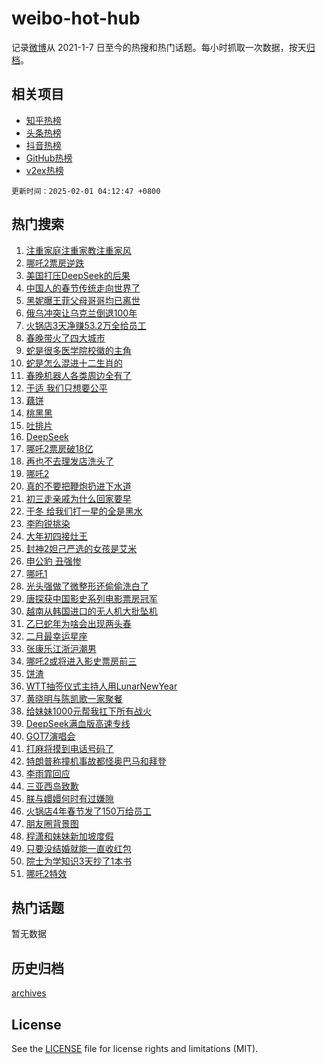 # weibo-hot-hub

记录[微博](https://www.weibo.com)从 2021-1-7 日至今的热搜和热门话题。每小时抓取一次数据，按天[归档](archives)。

## 相关项目

- [知乎热榜](https://github.com/lonnyzhang423/zhihu-hot-hub)
- [头条热榜](https://github.com/lonnyzhang423/toutiao-hot-hub)
- [抖音热榜](https://github.com/lonnyzhang423/douyin-hot-hub)
- [GitHub热榜](https://github.com/lonnyzhang423/github-hot-hub)
- [v2ex热榜](https://github.com/lonnyzhang423/v2ex-hot-hub)


`更新时间：2025-02-01 04:12:47 +0800`

## 热门搜索

1. [注重家庭注重家教注重家风](https://m.weibo.cn/search?containerid=100103type%3D1%26t%3D10%26q%3D%23%E6%B3%A8%E9%87%8D%E5%AE%B6%E5%BA%AD%E6%B3%A8%E9%87%8D%E5%AE%B6%E6%95%99%E6%B3%A8%E9%87%8D%E5%AE%B6%E9%A3%8E%23&stream_entry_id=51&isnewpage=1&extparam=seat%3D1%26cate%3D10103%26c_type%3D51%26filter_type%3Drealtimehot%26stream_entry_id%3D51%26pos%3D0%26q%3D%2523%25E6%25B3%25A8%25E9%2587%258D%25E5%25AE%25B6%25E5%25BA%25AD%25E6%25B3%25A8%25E9%2587%258D%25E5%25AE%25B6%25E6%2595%2599%25E6%25B3%25A8%25E9%2587%258D%25E5%25AE%25B6%25E9%25A3%258E%2523%26dgr%3D0%26display_time%3D1738354366%26pre_seqid%3D17383543661370115271807)
1. [哪吒2票房逆跌](https://m.weibo.cn/search?containerid=100103type%3D1%26t%3D10%26q%3D%23%E5%93%AA%E5%90%922%E7%A5%A8%E6%88%BF%E9%80%86%E8%B7%8C%23&stream_entry_id=31&isnewpage=1&extparam=seat%3D1%26realpos%3D1%26filter_type%3Drealtimehot%26c_type%3D31%26flag%3D2%26cate%3D5001%26lcate%3D5001%26band_rank%3D1%26stream_entry_id%3D31%26pos%3D0%26q%3D%2523%25E5%2593%25AA%25E5%2590%25922%25E7%25A5%25A8%25E6%2588%25BF%25E9%2580%2586%25E8%25B7%258C%2523%26dgr%3D0%26display_time%3D1738354366%26pre_seqid%3D17383543661370115271807)
1. [美国打压DeepSeek的后果](https://m.weibo.cn/search?containerid=100103type%3D1%26t%3D10%26q%3D%23%E7%BE%8E%E5%9B%BD%E6%89%93%E5%8E%8BDeepSeek%E7%9A%84%E5%90%8E%E6%9E%9C%23&stream_entry_id=31&isnewpage=1&extparam=seat%3D1%26realpos%3D2%26filter_type%3Drealtimehot%26c_type%3D31%26flag%3D0%26cate%3D5001%26lcate%3D5001%26band_rank%3D2%26stream_entry_id%3D31%26pos%3D1%26q%3D%2523%25E7%25BE%258E%25E5%259B%25BD%25E6%2589%2593%25E5%258E%258BDeepSeek%25E7%259A%2584%25E5%2590%258E%25E6%259E%259C%2523%26dgr%3D0%26display_time%3D1738354366%26pre_seqid%3D17383543661370115271807)
1. [中国人的春节传统走向世界了](https://m.weibo.cn/search?containerid=100103type%3D1%26t%3D10%26q%3D%23%E4%B8%AD%E5%9B%BD%E4%BA%BA%E7%9A%84%E6%98%A5%E8%8A%82%E4%BC%A0%E7%BB%9F%E8%B5%B0%E5%90%91%E4%B8%96%E7%95%8C%E4%BA%86%23&stream_entry_id=31&isnewpage=1&extparam=seat%3D1%26realpos%3D3%26filter_type%3Drealtimehot%26c_type%3D31%26flag%3D0%26cate%3D5001%26lcate%3D5001%26band_rank%3D3%26stream_entry_id%3D31%26pos%3D2%26q%3D%2523%25E4%25B8%25AD%25E5%259B%25BD%25E4%25BA%25BA%25E7%259A%2584%25E6%2598%25A5%25E8%258A%2582%25E4%25BC%25A0%25E7%25BB%259F%25E8%25B5%25B0%25E5%2590%2591%25E4%25B8%2596%25E7%2595%258C%25E4%25BA%2586%2523%26dgr%3D0%26display_time%3D1738354366%26pre_seqid%3D17383543661370115271807)
1. [黑妮曝王菲父母哥哥均已离世](https://m.weibo.cn/search?containerid=100103type%3D1%26t%3D10%26q%3D%23%E9%BB%91%E5%A6%AE%E6%9B%9D%E7%8E%8B%E8%8F%B2%E7%88%B6%E6%AF%8D%E5%93%A5%E5%93%A5%E5%9D%87%E5%B7%B2%E7%A6%BB%E4%B8%96%23&stream_entry_id=31&isnewpage=1&extparam=seat%3D1%26realpos%3D4%26filter_type%3Drealtimehot%26c_type%3D31%26flag%3D2%26cate%3D5001%26lcate%3D5001%26band_rank%3D4%26stream_entry_id%3D31%26pos%3D3%26q%3D%2523%25E9%25BB%2591%25E5%25A6%25AE%25E6%259B%259D%25E7%258E%258B%25E8%258F%25B2%25E7%2588%25B6%25E6%25AF%258D%25E5%2593%25A5%25E5%2593%25A5%25E5%259D%2587%25E5%25B7%25B2%25E7%25A6%25BB%25E4%25B8%2596%2523%26dgr%3D0%26display_time%3D1738354366%26pre_seqid%3D17383543661370115271807)
1. [俄乌冲突让乌克兰倒退100年](https://m.weibo.cn/search?containerid=100103type%3D1%26t%3D10%26q%3D%23%E4%BF%84%E4%B9%8C%E5%86%B2%E7%AA%81%E8%AE%A9%E4%B9%8C%E5%85%8B%E5%85%B0%E5%80%92%E9%80%80100%E5%B9%B4%23&stream_entry_id=31&isnewpage=1&extparam=seat%3D1%26realpos%3D5%26filter_type%3Drealtimehot%26c_type%3D31%26flag%3D0%26cate%3D5001%26lcate%3D5001%26band_rank%3D5%26stream_entry_id%3D31%26pos%3D4%26q%3D%2523%25E4%25BF%2584%25E4%25B9%258C%25E5%2586%25B2%25E7%25AA%2581%25E8%25AE%25A9%25E4%25B9%258C%25E5%2585%258B%25E5%2585%25B0%25E5%2580%2592%25E9%2580%2580100%25E5%25B9%25B4%2523%26dgr%3D0%26display_time%3D1738354366%26pre_seqid%3D17383543661370115271807)
1. [火锅店3天净赚53.2万全给员工](https://m.weibo.cn/search?containerid=100103type%3D1%26t%3D10%26q%3D%23%E7%81%AB%E9%94%85%E5%BA%973%E5%A4%A9%E5%87%80%E8%B5%9A53.2%E4%B8%87%E5%85%A8%E7%BB%99%E5%91%98%E5%B7%A5%23&stream_entry_id=31&isnewpage=1&extparam=seat%3D1%26realpos%3D6%26filter_type%3Drealtimehot%26c_type%3D31%26flag%3D0%26cate%3D5001%26lcate%3D5001%26band_rank%3D6%26stream_entry_id%3D31%26pos%3D5%26q%3D%2523%25E7%2581%25AB%25E9%2594%2585%25E5%25BA%25973%25E5%25A4%25A9%25E5%2587%2580%25E8%25B5%259A53.2%25E4%25B8%2587%25E5%2585%25A8%25E7%25BB%2599%25E5%2591%2598%25E5%25B7%25A5%2523%26dgr%3D0%26display_time%3D1738354366%26pre_seqid%3D17383543661370115271807)
1. [春晚带火了四大城市](https://m.weibo.cn/search?containerid=100103type%3D1%26t%3D10%26q%3D%23%E6%98%A5%E6%99%9A%E5%B8%A6%E7%81%AB%E4%BA%86%E5%9B%9B%E5%A4%A7%E5%9F%8E%E5%B8%82%23&stream_entry_id=31&isnewpage=1&extparam=seat%3D1%26realpos%3D7%26filter_type%3Drealtimehot%26c_type%3D31%26flag%3D2%26cate%3D5001%26lcate%3D5001%26band_rank%3D7%26stream_entry_id%3D31%26pos%3D6%26q%3D%2523%25E6%2598%25A5%25E6%2599%259A%25E5%25B8%25A6%25E7%2581%25AB%25E4%25BA%2586%25E5%259B%259B%25E5%25A4%25A7%25E5%259F%258E%25E5%25B8%2582%2523%26dgr%3D0%26display_time%3D1738354366%26pre_seqid%3D17383543661370115271807)
1. [蛇是很多医学院校徽的主角](https://m.weibo.cn/search?containerid=100103type%3D1%26t%3D10%26q%3D%23%E8%9B%87%E6%98%AF%E5%BE%88%E5%A4%9A%E5%8C%BB%E5%AD%A6%E9%99%A2%E6%A0%A1%E5%BE%BD%E7%9A%84%E4%B8%BB%E8%A7%92%23&stream_entry_id=31&isnewpage=1&extparam=seat%3D1%26realpos%3D8%26filter_type%3Drealtimehot%26c_type%3D31%26flag%3D0%26cate%3D5001%26lcate%3D5001%26band_rank%3D8%26stream_entry_id%3D31%26pos%3D7%26q%3D%2523%25E8%259B%2587%25E6%2598%25AF%25E5%25BE%2588%25E5%25A4%259A%25E5%258C%25BB%25E5%25AD%25A6%25E9%2599%25A2%25E6%25A0%25A1%25E5%25BE%25BD%25E7%259A%2584%25E4%25B8%25BB%25E8%25A7%2592%2523%26dgr%3D0%26display_time%3D1738354366%26pre_seqid%3D17383543661370115271807)
1. [蛇是怎么混进十二生肖的](https://m.weibo.cn/search?containerid=100103type%3D1%26t%3D10%26q%3D%23%E8%9B%87%E6%98%AF%E6%80%8E%E4%B9%88%E6%B7%B7%E8%BF%9B%E5%8D%81%E4%BA%8C%E7%94%9F%E8%82%96%E7%9A%84%23&stream_entry_id=31&isnewpage=1&extparam=seat%3D1%26realpos%3D9%26filter_type%3Drealtimehot%26c_type%3D31%26flag%3D0%26cate%3D5001%26lcate%3D5001%26band_rank%3D9%26stream_entry_id%3D31%26pos%3D8%26q%3D%2523%25E8%259B%2587%25E6%2598%25AF%25E6%2580%258E%25E4%25B9%2588%25E6%25B7%25B7%25E8%25BF%259B%25E5%258D%2581%25E4%25BA%258C%25E7%2594%259F%25E8%2582%2596%25E7%259A%2584%2523%26dgr%3D0%26display_time%3D1738354366%26pre_seqid%3D17383543661370115271807)
1. [春晚机器人各类周边全有了](https://m.weibo.cn/search?containerid=100103type%3D1%26t%3D10%26q%3D%23%E6%98%A5%E6%99%9A%E6%9C%BA%E5%99%A8%E4%BA%BA%E5%90%84%E7%B1%BB%E5%91%A8%E8%BE%B9%E5%85%A8%E6%9C%89%E4%BA%86%23&stream_entry_id=31&isnewpage=1&extparam=seat%3D1%26realpos%3D10%26filter_type%3Drealtimehot%26c_type%3D31%26flag%3D1%26cate%3D5001%26lcate%3D5001%26band_rank%3D10%26stream_entry_id%3D31%26pos%3D9%26q%3D%2523%25E6%2598%25A5%25E6%2599%259A%25E6%259C%25BA%25E5%2599%25A8%25E4%25BA%25BA%25E5%2590%2584%25E7%25B1%25BB%25E5%2591%25A8%25E8%25BE%25B9%25E5%2585%25A8%25E6%259C%2589%25E4%25BA%2586%2523%26dgr%3D0%26display_time%3D1738354366%26pre_seqid%3D17383543661370115271807)
1. [于适 我们只想要公平](https://m.weibo.cn/search?containerid=100103type%3D1%26t%3D10%26q%3D%E4%BA%8E%E9%80%82+%E6%88%91%E4%BB%AC%E5%8F%AA%E6%83%B3%E8%A6%81%E5%85%AC%E5%B9%B3&stream_entry_id=31&isnewpage=1&extparam=seat%3D1%26realpos%3D11%26filter_type%3Drealtimehot%26c_type%3D31%26flag%3D2%26cate%3D5001%26lcate%3D5001%26band_rank%3D11%26stream_entry_id%3D31%26pos%3D10%26q%3D%25E4%25BA%258E%25E9%2580%2582%2520%25E6%2588%2591%25E4%25BB%25AC%25E5%258F%25AA%25E6%2583%25B3%25E8%25A6%2581%25E5%2585%25AC%25E5%25B9%25B3%26dgr%3D0%26display_time%3D1738354366%26pre_seqid%3D17383543661370115271807)
1. [藕饼](https://m.weibo.cn/search?containerid=100103type%3D1%26t%3D10%26q%3D%E8%97%95%E9%A5%BC&stream_entry_id=31&isnewpage=1&extparam=seat%3D1%26realpos%3D12%26filter_type%3Drealtimehot%26c_type%3D31%26flag%3D0%26cate%3D5001%26lcate%3D5001%26band_rank%3D12%26stream_entry_id%3D31%26pos%3D11%26q%3D%25E8%2597%2595%25E9%25A5%25BC%26dgr%3D0%26display_time%3D1738354366%26pre_seqid%3D17383543661370115271807)
1. [桃黑黑](https://m.weibo.cn/search?containerid=100103type%3D1%26t%3D10%26q%3D%E6%A1%83%E9%BB%91%E9%BB%91&stream_entry_id=31&isnewpage=1&extparam=seat%3D1%26realpos%3D13%26filter_type%3Drealtimehot%26c_type%3D31%26flag%3D1%26cate%3D5001%26lcate%3D5001%26band_rank%3D13%26stream_entry_id%3D31%26pos%3D12%26q%3D%25E6%25A1%2583%25E9%25BB%2591%25E9%25BB%2591%26dgr%3D0%26display_time%3D1738354366%26pre_seqid%3D17383543661370115271807)
1. [吐排片](https://m.weibo.cn/search?containerid=100103type%3D1%26t%3D10%26q%3D%E5%90%90%E6%8E%92%E7%89%87&stream_entry_id=31&isnewpage=1&extparam=seat%3D1%26realpos%3D14%26filter_type%3Drealtimehot%26c_type%3D31%26flag%3D0%26cate%3D5001%26lcate%3D5001%26band_rank%3D14%26stream_entry_id%3D31%26pos%3D13%26q%3D%25E5%2590%2590%25E6%258E%2592%25E7%2589%2587%26dgr%3D0%26display_time%3D1738354366%26pre_seqid%3D17383543661370115271807)
1. [DeepSeek](https://m.weibo.cn/search?containerid=100103type%3D1%26t%3D10%26q%3DDeepSeek&stream_entry_id=31&isnewpage=1&extparam=seat%3D1%26realpos%3D15%26filter_type%3Drealtimehot%26c_type%3D31%26flag%3D0%26cate%3D5001%26lcate%3D5001%26band_rank%3D15%26stream_entry_id%3D31%26pos%3D14%26q%3DDeepSeek%26dgr%3D0%26display_time%3D1738354366%26pre_seqid%3D17383543661370115271807)
1. [哪吒2票房破18亿](https://m.weibo.cn/search?containerid=100103type%3D1%26t%3D10%26q%3D%23%E5%93%AA%E5%90%922%E7%A5%A8%E6%88%BF%E7%A0%B418%E4%BA%BF%23&stream_entry_id=31&isnewpage=1&extparam=seat%3D1%26realpos%3D16%26filter_type%3Drealtimehot%26c_type%3D31%26flag%3D0%26cate%3D5001%26lcate%3D5001%26band_rank%3D16%26stream_entry_id%3D31%26pos%3D15%26q%3D%2523%25E5%2593%25AA%25E5%2590%25922%25E7%25A5%25A8%25E6%2588%25BF%25E7%25A0%25B418%25E4%25BA%25BF%2523%26dgr%3D0%26display_time%3D1738354366%26pre_seqid%3D17383543661370115271807)
1. [再也不去理发店洗头了](https://m.weibo.cn/search?containerid=100103type%3D1%26t%3D10%26q%3D%E5%86%8D%E4%B9%9F%E4%B8%8D%E5%8E%BB%E7%90%86%E5%8F%91%E5%BA%97%E6%B4%97%E5%A4%B4%E4%BA%86&stream_entry_id=31&isnewpage=1&extparam=seat%3D1%26realpos%3D17%26filter_type%3Drealtimehot%26c_type%3D31%26flag%3D0%26cate%3D5001%26lcate%3D5001%26band_rank%3D17%26stream_entry_id%3D31%26pos%3D16%26q%3D%25E5%2586%258D%25E4%25B9%259F%25E4%25B8%258D%25E5%258E%25BB%25E7%2590%2586%25E5%258F%2591%25E5%25BA%2597%25E6%25B4%2597%25E5%25A4%25B4%25E4%25BA%2586%26dgr%3D0%26display_time%3D1738354366%26pre_seqid%3D17383543661370115271807)
1. [哪吒2](https://m.weibo.cn/search?containerid=100103type%3D1%26t%3D10%26q%3D%E5%93%AA%E5%90%922&stream_entry_id=31&isnewpage=1&extparam=seat%3D1%26realpos%3D18%26filter_type%3Drealtimehot%26c_type%3D31%26flag%3D0%26cate%3D5001%26lcate%3D5001%26band_rank%3D18%26stream_entry_id%3D31%26pos%3D17%26q%3D%25E5%2593%25AA%25E5%2590%25922%26dgr%3D0%26display_time%3D1738354366%26pre_seqid%3D17383543661370115271807)
1. [真的不要把鞭炮扔进下水道](https://m.weibo.cn/search?containerid=100103type%3D1%26t%3D10%26q%3D%23%E7%9C%9F%E7%9A%84%E4%B8%8D%E8%A6%81%E6%8A%8A%E9%9E%AD%E7%82%AE%E6%89%94%E8%BF%9B%E4%B8%8B%E6%B0%B4%E9%81%93%23&stream_entry_id=31&isnewpage=1&extparam=seat%3D1%26realpos%3D19%26filter_type%3Drealtimehot%26c_type%3D31%26flag%3D0%26cate%3D5001%26lcate%3D5001%26band_rank%3D19%26stream_entry_id%3D31%26pos%3D18%26q%3D%2523%25E7%259C%259F%25E7%259A%2584%25E4%25B8%258D%25E8%25A6%2581%25E6%258A%258A%25E9%259E%25AD%25E7%2582%25AE%25E6%2589%2594%25E8%25BF%259B%25E4%25B8%258B%25E6%25B0%25B4%25E9%2581%2593%2523%26dgr%3D0%26display_time%3D1738354366%26pre_seqid%3D17383543661370115271807)
1. [初三走亲戚为什么回家要早](https://m.weibo.cn/search?containerid=100103type%3D1%26t%3D10%26q%3D%23%E5%88%9D%E4%B8%89%E8%B5%B0%E4%BA%B2%E6%88%9A%E4%B8%BA%E4%BB%80%E4%B9%88%E5%9B%9E%E5%AE%B6%E8%A6%81%E6%97%A9%23&stream_entry_id=31&isnewpage=1&extparam=seat%3D1%26realpos%3D20%26filter_type%3Drealtimehot%26c_type%3D31%26flag%3D0%26cate%3D5001%26lcate%3D5001%26band_rank%3D20%26stream_entry_id%3D31%26pos%3D19%26q%3D%2523%25E5%2588%259D%25E4%25B8%2589%25E8%25B5%25B0%25E4%25BA%25B2%25E6%2588%259A%25E4%25B8%25BA%25E4%25BB%2580%25E4%25B9%2588%25E5%259B%259E%25E5%25AE%25B6%25E8%25A6%2581%25E6%2597%25A9%2523%26dgr%3D0%26display_time%3D1738354366%26pre_seqid%3D17383543661370115271807)
1. [于冬 给我们打一星的全是黑水](https://m.weibo.cn/search?containerid=100103type%3D1%26t%3D10%26q%3D%E4%BA%8E%E5%86%AC+%E7%BB%99%E6%88%91%E4%BB%AC%E6%89%93%E4%B8%80%E6%98%9F%E7%9A%84%E5%85%A8%E6%98%AF%E9%BB%91%E6%B0%B4&stream_entry_id=31&isnewpage=1&extparam=seat%3D1%26realpos%3D21%26filter_type%3Drealtimehot%26c_type%3D31%26flag%3D0%26cate%3D5001%26lcate%3D5001%26band_rank%3D21%26stream_entry_id%3D31%26pos%3D20%26q%3D%25E4%25BA%258E%25E5%2586%25AC%2520%25E7%25BB%2599%25E6%2588%2591%25E4%25BB%25AC%25E6%2589%2593%25E4%25B8%2580%25E6%2598%259F%25E7%259A%2584%25E5%2585%25A8%25E6%2598%25AF%25E9%25BB%2591%25E6%25B0%25B4%26dgr%3D0%26display_time%3D1738354366%26pre_seqid%3D17383543661370115271807)
1. [李昀锐挑染](https://m.weibo.cn/search?containerid=100103type%3D1%26t%3D10%26q%3D%23%E6%9D%8E%E6%98%80%E9%94%90%E6%8C%91%E6%9F%93%23&stream_entry_id=31&isnewpage=1&extparam=seat%3D1%26realpos%3D22%26filter_type%3Drealtimehot%26c_type%3D31%26flag%3D0%26cate%3D5001%26lcate%3D5001%26band_rank%3D22%26stream_entry_id%3D31%26pos%3D21%26q%3D%2523%25E6%259D%258E%25E6%2598%2580%25E9%2594%2590%25E6%258C%2591%25E6%259F%2593%2523%26dgr%3D0%26display_time%3D1738354366%26pre_seqid%3D17383543661370115271807)
1. [大年初四接灶王](https://m.weibo.cn/search?containerid=100103type%3D1%26t%3D10%26q%3D%23%E5%A4%A7%E5%B9%B4%E5%88%9D%E5%9B%9B%E6%8E%A5%E7%81%B6%E7%8E%8B%23&stream_entry_id=31&isnewpage=1&extparam=seat%3D1%26realpos%3D23%26filter_type%3Drealtimehot%26c_type%3D31%26flag%3D0%26cate%3D5001%26lcate%3D5001%26band_rank%3D23%26stream_entry_id%3D31%26pos%3D22%26q%3D%2523%25E5%25A4%25A7%25E5%25B9%25B4%25E5%2588%259D%25E5%259B%259B%25E6%258E%25A5%25E7%2581%25B6%25E7%258E%258B%2523%26dgr%3D0%26display_time%3D1738354366%26pre_seqid%3D17383543661370115271807)
1. [封神2妲己严选的女孩是艾米](https://m.weibo.cn/search?containerid=100103type%3D1%26t%3D10%26q%3D%E5%B0%81%E7%A5%9E2%E5%A6%B2%E5%B7%B1%E4%B8%A5%E9%80%89%E7%9A%84%E5%A5%B3%E5%AD%A9%E6%98%AF%E8%89%BE%E7%B1%B3&stream_entry_id=31&isnewpage=1&extparam=seat%3D1%26realpos%3D24%26filter_type%3Drealtimehot%26c_type%3D31%26flag%3D0%26cate%3D5001%26lcate%3D5001%26band_rank%3D24%26stream_entry_id%3D31%26pos%3D23%26q%3D%25E5%25B0%2581%25E7%25A5%259E2%25E5%25A6%25B2%25E5%25B7%25B1%25E4%25B8%25A5%25E9%2580%2589%25E7%259A%2584%25E5%25A5%25B3%25E5%25AD%25A9%25E6%2598%25AF%25E8%2589%25BE%25E7%25B1%25B3%26dgr%3D0%26display_time%3D1738354366%26pre_seqid%3D17383543661370115271807)
1. [申公豹 丑强惨](https://m.weibo.cn/search?containerid=100103type%3D1%26t%3D10%26q%3D%E7%94%B3%E5%85%AC%E8%B1%B9+%E4%B8%91%E5%BC%BA%E6%83%A8&stream_entry_id=31&isnewpage=1&extparam=seat%3D1%26realpos%3D25%26filter_type%3Drealtimehot%26c_type%3D31%26flag%3D0%26cate%3D5001%26lcate%3D5001%26band_rank%3D25%26stream_entry_id%3D31%26pos%3D24%26q%3D%25E7%2594%25B3%25E5%2585%25AC%25E8%25B1%25B9%2520%25E4%25B8%2591%25E5%25BC%25BA%25E6%2583%25A8%26dgr%3D0%26display_time%3D1738354366%26pre_seqid%3D17383543661370115271807)
1. [哪吒1](https://m.weibo.cn/search?containerid=100103type%3D1%26t%3D10%26q%3D%E5%93%AA%E5%90%921&stream_entry_id=31&isnewpage=1&extparam=seat%3D1%26realpos%3D26%26filter_type%3Drealtimehot%26c_type%3D31%26flag%3D1%26cate%3D5001%26lcate%3D5001%26band_rank%3D26%26stream_entry_id%3D31%26pos%3D25%26q%3D%25E5%2593%25AA%25E5%2590%25921%26dgr%3D0%26display_time%3D1738354366%26pre_seqid%3D17383543661370115271807)
1. [光头强做了微整形还偷偷洗白了](https://m.weibo.cn/search?containerid=100103type%3D1%26t%3D10%26q%3D%23%E5%85%89%E5%A4%B4%E5%BC%BA%E5%81%9A%E4%BA%86%E5%BE%AE%E6%95%B4%E5%BD%A2%E8%BF%98%E5%81%B7%E5%81%B7%E6%B4%97%E7%99%BD%E4%BA%86%23&stream_entry_id=31&isnewpage=1&extparam=seat%3D1%26realpos%3D27%26filter_type%3Drealtimehot%26c_type%3D31%26flag%3D0%26cate%3D5001%26lcate%3D5001%26band_rank%3D27%26stream_entry_id%3D31%26pos%3D26%26q%3D%2523%25E5%2585%2589%25E5%25A4%25B4%25E5%25BC%25BA%25E5%2581%259A%25E4%25BA%2586%25E5%25BE%25AE%25E6%2595%25B4%25E5%25BD%25A2%25E8%25BF%2598%25E5%2581%25B7%25E5%2581%25B7%25E6%25B4%2597%25E7%2599%25BD%25E4%25BA%2586%2523%26dgr%3D0%26display_time%3D1738354366%26pre_seqid%3D17383543661370115271807)
1. [唐探获中国影史系列电影票房冠军](https://m.weibo.cn/search?containerid=100103type%3D1%26t%3D10%26q%3D%23%E5%94%90%E6%8E%A2%E8%8E%B7%E4%B8%AD%E5%9B%BD%E5%BD%B1%E5%8F%B2%E7%B3%BB%E5%88%97%E7%94%B5%E5%BD%B1%E7%A5%A8%E6%88%BF%E5%86%A0%E5%86%9B%23&stream_entry_id=31&isnewpage=1&extparam=seat%3D1%26realpos%3D28%26filter_type%3Drealtimehot%26c_type%3D31%26flag%3D0%26cate%3D5001%26lcate%3D5001%26band_rank%3D28%26stream_entry_id%3D31%26pos%3D27%26q%3D%2523%25E5%2594%2590%25E6%258E%25A2%25E8%258E%25B7%25E4%25B8%25AD%25E5%259B%25BD%25E5%25BD%25B1%25E5%258F%25B2%25E7%25B3%25BB%25E5%2588%2597%25E7%2594%25B5%25E5%25BD%25B1%25E7%25A5%25A8%25E6%2588%25BF%25E5%2586%25A0%25E5%2586%259B%2523%26dgr%3D0%26display_time%3D1738354366%26pre_seqid%3D17383543661370115271807)
1. [越南从韩国进口的无人机大批坠机](https://m.weibo.cn/search?containerid=100103type%3D1%26t%3D10%26q%3D%23%E8%B6%8A%E5%8D%97%E4%BB%8E%E9%9F%A9%E5%9B%BD%E8%BF%9B%E5%8F%A3%E7%9A%84%E6%97%A0%E4%BA%BA%E6%9C%BA%E5%A4%A7%E6%89%B9%E5%9D%A0%E6%9C%BA%23&stream_entry_id=31&isnewpage=1&extparam=seat%3D1%26realpos%3D29%26filter_type%3Drealtimehot%26c_type%3D31%26flag%3D0%26cate%3D5001%26lcate%3D5001%26band_rank%3D29%26stream_entry_id%3D31%26pos%3D28%26q%3D%2523%25E8%25B6%258A%25E5%258D%2597%25E4%25BB%258E%25E9%259F%25A9%25E5%259B%25BD%25E8%25BF%259B%25E5%258F%25A3%25E7%259A%2584%25E6%2597%25A0%25E4%25BA%25BA%25E6%259C%25BA%25E5%25A4%25A7%25E6%2589%25B9%25E5%259D%25A0%25E6%259C%25BA%2523%26dgr%3D0%26display_time%3D1738354366%26pre_seqid%3D17383543661370115271807)
1. [乙巳蛇年为啥会出现两头春](https://m.weibo.cn/search?containerid=100103type%3D1%26t%3D10%26q%3D%23%E4%B9%99%E5%B7%B3%E8%9B%87%E5%B9%B4%E4%B8%BA%E5%95%A5%E4%BC%9A%E5%87%BA%E7%8E%B0%E4%B8%A4%E5%A4%B4%E6%98%A5%23&stream_entry_id=31&isnewpage=1&extparam=seat%3D1%26realpos%3D30%26filter_type%3Drealtimehot%26c_type%3D31%26flag%3D0%26cate%3D5001%26lcate%3D5001%26band_rank%3D30%26stream_entry_id%3D31%26pos%3D29%26q%3D%2523%25E4%25B9%2599%25E5%25B7%25B3%25E8%259B%2587%25E5%25B9%25B4%25E4%25B8%25BA%25E5%2595%25A5%25E4%25BC%259A%25E5%2587%25BA%25E7%258E%25B0%25E4%25B8%25A4%25E5%25A4%25B4%25E6%2598%25A5%2523%26dgr%3D0%26display_time%3D1738354366%26pre_seqid%3D17383543661370115271807)
1. [二月最幸运星座](https://m.weibo.cn/search?containerid=100103type%3D1%26t%3D10%26q%3D%23%E4%BA%8C%E6%9C%88%E6%9C%80%E5%B9%B8%E8%BF%90%E6%98%9F%E5%BA%A7%23&stream_entry_id=31&isnewpage=1&extparam=seat%3D1%26realpos%3D31%26filter_type%3Drealtimehot%26c_type%3D31%26flag%3D0%26cate%3D5001%26lcate%3D5001%26band_rank%3D31%26stream_entry_id%3D31%26pos%3D30%26q%3D%2523%25E4%25BA%258C%25E6%259C%2588%25E6%259C%2580%25E5%25B9%25B8%25E8%25BF%2590%25E6%2598%259F%25E5%25BA%25A7%2523%26dgr%3D0%26display_time%3D1738354366%26pre_seqid%3D17383543661370115271807)
1. [张康乐江浙沪潮男](https://m.weibo.cn/search?containerid=100103type%3D1%26t%3D10%26q%3D%E5%BC%A0%E5%BA%B7%E4%B9%90%E6%B1%9F%E6%B5%99%E6%B2%AA%E6%BD%AE%E7%94%B7&stream_entry_id=31&isnewpage=1&extparam=seat%3D1%26realpos%3D32%26filter_type%3Drealtimehot%26c_type%3D31%26flag%3D0%26cate%3D5001%26lcate%3D5001%26band_rank%3D32%26stream_entry_id%3D31%26pos%3D31%26q%3D%25E5%25BC%25A0%25E5%25BA%25B7%25E4%25B9%2590%25E6%25B1%259F%25E6%25B5%2599%25E6%25B2%25AA%25E6%25BD%25AE%25E7%2594%25B7%26dgr%3D0%26display_time%3D1738354366%26pre_seqid%3D17383543661370115271807)
1. [哪吒2或将进入影史票房前三](https://m.weibo.cn/search?containerid=100103type%3D1%26t%3D10%26q%3D%23%E5%93%AA%E5%90%922%E6%88%96%E5%B0%86%E8%BF%9B%E5%85%A5%E5%BD%B1%E5%8F%B2%E7%A5%A8%E6%88%BF%E5%89%8D%E4%B8%89%23&stream_entry_id=31&isnewpage=1&extparam=seat%3D1%26realpos%3D33%26filter_type%3Drealtimehot%26c_type%3D31%26flag%3D0%26cate%3D5001%26lcate%3D5001%26band_rank%3D33%26stream_entry_id%3D31%26pos%3D32%26q%3D%2523%25E5%2593%25AA%25E5%2590%25922%25E6%2588%2596%25E5%25B0%2586%25E8%25BF%259B%25E5%2585%25A5%25E5%25BD%25B1%25E5%258F%25B2%25E7%25A5%25A8%25E6%2588%25BF%25E5%2589%258D%25E4%25B8%2589%2523%26dgr%3D0%26display_time%3D1738354366%26pre_seqid%3D17383543661370115271807)
1. [饼渣](https://m.weibo.cn/search?containerid=100103type%3D1%26t%3D10%26q%3D%E9%A5%BC%E6%B8%A3&stream_entry_id=31&isnewpage=1&extparam=seat%3D1%26realpos%3D34%26filter_type%3Drealtimehot%26c_type%3D31%26flag%3D0%26cate%3D5001%26lcate%3D5001%26band_rank%3D34%26stream_entry_id%3D31%26pos%3D33%26q%3D%25E9%25A5%25BC%25E6%25B8%25A3%26dgr%3D0%26display_time%3D1738354366%26pre_seqid%3D17383543661370115271807)
1. [WTT抽签仪式主持人用LunarNewYear](https://m.weibo.cn/search?containerid=100103type%3D1%26t%3D10%26q%3D%23WTT%E6%8A%BD%E7%AD%BE%E4%BB%AA%E5%BC%8F%E4%B8%BB%E6%8C%81%E4%BA%BA%E7%94%A8LunarNewYear%23&stream_entry_id=31&isnewpage=1&extparam=seat%3D1%26realpos%3D35%26filter_type%3Drealtimehot%26c_type%3D31%26flag%3D0%26cate%3D5001%26lcate%3D5001%26band_rank%3D35%26stream_entry_id%3D31%26pos%3D34%26q%3D%2523WTT%25E6%258A%25BD%25E7%25AD%25BE%25E4%25BB%25AA%25E5%25BC%258F%25E4%25B8%25BB%25E6%258C%2581%25E4%25BA%25BA%25E7%2594%25A8LunarNewYear%2523%26dgr%3D0%26display_time%3D1738354366%26pre_seqid%3D17383543661370115271807)
1. [黄晓明与陈凯歌一家聚餐](https://m.weibo.cn/search?containerid=100103type%3D1%26t%3D10%26q%3D%23%E9%BB%84%E6%99%93%E6%98%8E%E4%B8%8E%E9%99%88%E5%87%AF%E6%AD%8C%E4%B8%80%E5%AE%B6%E8%81%9A%E9%A4%90%23&stream_entry_id=31&isnewpage=1&extparam=seat%3D1%26realpos%3D36%26filter_type%3Drealtimehot%26c_type%3D31%26flag%3D1%26cate%3D5001%26lcate%3D5001%26band_rank%3D36%26stream_entry_id%3D31%26pos%3D35%26q%3D%2523%25E9%25BB%2584%25E6%2599%2593%25E6%2598%258E%25E4%25B8%258E%25E9%2599%2588%25E5%2587%25AF%25E6%25AD%258C%25E4%25B8%2580%25E5%25AE%25B6%25E8%2581%259A%25E9%25A4%2590%2523%26dgr%3D0%26display_time%3D1738354366%26pre_seqid%3D17383543661370115271807)
1. [给妹妹1000元帮我扛下所有战火](https://m.weibo.cn/search?containerid=100103type%3D1%26t%3D10%26q%3D%E7%BB%99%E5%A6%B9%E5%A6%B91000%E5%85%83%E5%B8%AE%E6%88%91%E6%89%9B%E4%B8%8B%E6%89%80%E6%9C%89%E6%88%98%E7%81%AB&stream_entry_id=31&isnewpage=1&extparam=seat%3D1%26realpos%3D37%26filter_type%3Drealtimehot%26c_type%3D31%26flag%3D0%26cate%3D5001%26lcate%3D5001%26band_rank%3D37%26stream_entry_id%3D31%26pos%3D36%26q%3D%25E7%25BB%2599%25E5%25A6%25B9%25E5%25A6%25B91000%25E5%2585%2583%25E5%25B8%25AE%25E6%2588%2591%25E6%2589%259B%25E4%25B8%258B%25E6%2589%2580%25E6%259C%2589%25E6%2588%2598%25E7%2581%25AB%26dgr%3D0%26display_time%3D1738354366%26pre_seqid%3D17383543661370115271807)
1. [DeepSeek满血版高速专线](https://m.weibo.cn/search?containerid=100103type%3D1%26t%3D10%26q%3D%23DeepSeek%E6%BB%A1%E8%A1%80%E7%89%88%E9%AB%98%E9%80%9F%E4%B8%93%E7%BA%BF%23&stream_entry_id=31&isnewpage=1&extparam=seat%3D1%26realpos%3D38%26filter_type%3Drealtimehot%26c_type%3D31%26flag%3D0%26cate%3D5001%26lcate%3D5001%26band_rank%3D38%26stream_entry_id%3D31%26pos%3D37%26q%3D%2523DeepSeek%25E6%25BB%25A1%25E8%25A1%2580%25E7%2589%2588%25E9%25AB%2598%25E9%2580%259F%25E4%25B8%2593%25E7%25BA%25BF%2523%26dgr%3D0%26display_time%3D1738354366%26pre_seqid%3D17383543661370115271807)
1. [GOT7演唱会](https://m.weibo.cn/search?containerid=100103type%3D1%26t%3D10%26q%3DGOT7%E6%BC%94%E5%94%B1%E4%BC%9A&stream_entry_id=31&isnewpage=1&extparam=seat%3D1%26realpos%3D39%26filter_type%3Drealtimehot%26c_type%3D31%26flag%3D0%26cate%3D5001%26lcate%3D5001%26band_rank%3D39%26stream_entry_id%3D31%26pos%3D38%26q%3DGOT7%25E6%25BC%2594%25E5%2594%25B1%25E4%25BC%259A%26dgr%3D0%26display_time%3D1738354366%26pre_seqid%3D17383543661370115271807)
1. [打麻将摸到电话号码了](https://m.weibo.cn/search?containerid=100103type%3D1%26t%3D10%26q%3D%E6%89%93%E9%BA%BB%E5%B0%86%E6%91%B8%E5%88%B0%E7%94%B5%E8%AF%9D%E5%8F%B7%E7%A0%81%E4%BA%86&stream_entry_id=31&isnewpage=1&extparam=seat%3D1%26realpos%3D40%26filter_type%3Drealtimehot%26c_type%3D31%26flag%3D0%26cate%3D5001%26lcate%3D5001%26band_rank%3D40%26stream_entry_id%3D31%26pos%3D39%26q%3D%25E6%2589%2593%25E9%25BA%25BB%25E5%25B0%2586%25E6%2591%25B8%25E5%2588%25B0%25E7%2594%25B5%25E8%25AF%259D%25E5%258F%25B7%25E7%25A0%2581%25E4%25BA%2586%26dgr%3D0%26display_time%3D1738354366%26pre_seqid%3D17383543661370115271807)
1. [特朗普称撞机事故都怪奥巴马和拜登](https://m.weibo.cn/search?containerid=100103type%3D1%26t%3D10%26q%3D%23%E7%89%B9%E6%9C%97%E6%99%AE%E7%A7%B0%E6%92%9E%E6%9C%BA%E4%BA%8B%E6%95%85%E9%83%BD%E6%80%AA%E5%A5%A5%E5%B7%B4%E9%A9%AC%E5%92%8C%E6%8B%9C%E7%99%BB%23&stream_entry_id=31&isnewpage=1&extparam=seat%3D1%26realpos%3D41%26filter_type%3Drealtimehot%26c_type%3D31%26flag%3D0%26cate%3D5001%26lcate%3D5001%26band_rank%3D41%26stream_entry_id%3D31%26pos%3D40%26q%3D%2523%25E7%2589%25B9%25E6%259C%2597%25E6%2599%25AE%25E7%25A7%25B0%25E6%2592%259E%25E6%259C%25BA%25E4%25BA%258B%25E6%2595%2585%25E9%2583%25BD%25E6%2580%25AA%25E5%25A5%25A5%25E5%25B7%25B4%25E9%25A9%25AC%25E5%2592%258C%25E6%258B%259C%25E7%2599%25BB%2523%26dgr%3D0%26display_time%3D1738354366%26pre_seqid%3D17383543661370115271807)
1. [李雨霏回应](https://m.weibo.cn/search?containerid=100103type%3D1%26t%3D10%26q%3D%23%E6%9D%8E%E9%9B%A8%E9%9C%8F%E5%9B%9E%E5%BA%94%23&stream_entry_id=31&isnewpage=1&extparam=seat%3D1%26realpos%3D42%26filter_type%3Drealtimehot%26c_type%3D31%26flag%3D1%26cate%3D5001%26lcate%3D5001%26band_rank%3D42%26stream_entry_id%3D31%26pos%3D41%26q%3D%2523%25E6%259D%258E%25E9%259B%25A8%25E9%259C%258F%25E5%259B%259E%25E5%25BA%2594%2523%26dgr%3D0%26display_time%3D1738354366%26pre_seqid%3D17383543661370115271807)
1. [三亚西岛致歉](https://m.weibo.cn/search?containerid=100103type%3D1%26t%3D10%26q%3D%23%E4%B8%89%E4%BA%9A%E8%A5%BF%E5%B2%9B%E8%87%B4%E6%AD%89%23&stream_entry_id=31&isnewpage=1&extparam=seat%3D1%26realpos%3D43%26filter_type%3Drealtimehot%26c_type%3D31%26flag%3D0%26cate%3D5001%26lcate%3D5001%26band_rank%3D43%26stream_entry_id%3D31%26pos%3D42%26q%3D%2523%25E4%25B8%2589%25E4%25BA%259A%25E8%25A5%25BF%25E5%25B2%259B%25E8%2587%25B4%25E6%25AD%2589%2523%26dgr%3D0%26display_time%3D1738354366%26pre_seqid%3D17383543661370115271807)
1. [朕与嬛嬛何时有过嫌隙](https://m.weibo.cn/search?containerid=100103type%3D1%26t%3D10%26q%3D%E6%9C%95%E4%B8%8E%E5%AC%9B%E5%AC%9B%E4%BD%95%E6%97%B6%E6%9C%89%E8%BF%87%E5%AB%8C%E9%9A%99&stream_entry_id=31&isnewpage=1&extparam=seat%3D1%26realpos%3D44%26filter_type%3Drealtimehot%26c_type%3D31%26flag%3D0%26cate%3D5001%26lcate%3D5001%26band_rank%3D44%26stream_entry_id%3D31%26pos%3D43%26q%3D%25E6%259C%2595%25E4%25B8%258E%25E5%25AC%259B%25E5%25AC%259B%25E4%25BD%2595%25E6%2597%25B6%25E6%259C%2589%25E8%25BF%2587%25E5%25AB%258C%25E9%259A%2599%26dgr%3D0%26display_time%3D1738354366%26pre_seqid%3D17383543661370115271807)
1. [火锅店4年春节发了150万给员工](https://m.weibo.cn/search?containerid=100103type%3D1%26t%3D10%26q%3D%23%E7%81%AB%E9%94%85%E5%BA%974%E5%B9%B4%E6%98%A5%E8%8A%82%E5%8F%91%E4%BA%86150%E4%B8%87%E7%BB%99%E5%91%98%E5%B7%A5%23&stream_entry_id=31&isnewpage=1&extparam=seat%3D1%26realpos%3D45%26filter_type%3Drealtimehot%26c_type%3D31%26flag%3D0%26cate%3D5001%26lcate%3D5001%26band_rank%3D45%26stream_entry_id%3D31%26pos%3D44%26q%3D%2523%25E7%2581%25AB%25E9%2594%2585%25E5%25BA%25974%25E5%25B9%25B4%25E6%2598%25A5%25E8%258A%2582%25E5%258F%2591%25E4%25BA%2586150%25E4%25B8%2587%25E7%25BB%2599%25E5%2591%2598%25E5%25B7%25A5%2523%26dgr%3D0%26display_time%3D1738354366%26pre_seqid%3D17383543661370115271807)
1. [朋友圈背景图](https://m.weibo.cn/search?containerid=100103type%3D1%26t%3D10%26q%3D%E6%9C%8B%E5%8F%8B%E5%9C%88%E8%83%8C%E6%99%AF%E5%9B%BE&stream_entry_id=31&isnewpage=1&extparam=seat%3D1%26realpos%3D46%26filter_type%3Drealtimehot%26c_type%3D31%26flag%3D0%26cate%3D5001%26lcate%3D5001%26band_rank%3D46%26stream_entry_id%3D31%26pos%3D45%26q%3D%25E6%259C%258B%25E5%258F%258B%25E5%259C%2588%25E8%2583%258C%25E6%2599%25AF%25E5%259B%25BE%26dgr%3D0%26display_time%3D1738354366%26pre_seqid%3D17383543661370115271807)
1. [程潇和妹妹新加坡度假](https://m.weibo.cn/search?containerid=100103type%3D1%26t%3D10%26q%3D%23%E7%A8%8B%E6%BD%87%E5%92%8C%E5%A6%B9%E5%A6%B9%E6%96%B0%E5%8A%A0%E5%9D%A1%E5%BA%A6%E5%81%87%23&stream_entry_id=31&isnewpage=1&extparam=seat%3D1%26realpos%3D47%26filter_type%3Drealtimehot%26c_type%3D31%26flag%3D0%26cate%3D5001%26lcate%3D5001%26band_rank%3D47%26stream_entry_id%3D31%26pos%3D46%26q%3D%2523%25E7%25A8%258B%25E6%25BD%2587%25E5%2592%258C%25E5%25A6%25B9%25E5%25A6%25B9%25E6%2596%25B0%25E5%258A%25A0%25E5%259D%25A1%25E5%25BA%25A6%25E5%2581%2587%2523%26dgr%3D0%26display_time%3D1738354366%26pre_seqid%3D17383543661370115271807)
1. [只要没结婚就能一直收红包](https://m.weibo.cn/search?containerid=100103type%3D1%26t%3D10%26q%3D%23%E5%8F%AA%E8%A6%81%E6%B2%A1%E7%BB%93%E5%A9%9A%E5%B0%B1%E8%83%BD%E4%B8%80%E7%9B%B4%E6%94%B6%E7%BA%A2%E5%8C%85%23&stream_entry_id=31&isnewpage=1&extparam=seat%3D1%26realpos%3D48%26filter_type%3Drealtimehot%26c_type%3D31%26flag%3D0%26cate%3D5001%26lcate%3D5001%26band_rank%3D48%26stream_entry_id%3D31%26pos%3D47%26q%3D%2523%25E5%258F%25AA%25E8%25A6%2581%25E6%25B2%25A1%25E7%25BB%2593%25E5%25A9%259A%25E5%25B0%25B1%25E8%2583%25BD%25E4%25B8%2580%25E7%259B%25B4%25E6%2594%25B6%25E7%25BA%25A2%25E5%258C%2585%2523%26dgr%3D0%26display_time%3D1738354366%26pre_seqid%3D17383543661370115271807)
1. [院士为学知识3天抄了1本书](https://m.weibo.cn/search?containerid=100103type%3D1%26t%3D10%26q%3D%23%E9%99%A2%E5%A3%AB%E4%B8%BA%E5%AD%A6%E7%9F%A5%E8%AF%863%E5%A4%A9%E6%8A%84%E4%BA%861%E6%9C%AC%E4%B9%A6%23&stream_entry_id=31&isnewpage=1&extparam=seat%3D1%26realpos%3D49%26filter_type%3Drealtimehot%26c_type%3D31%26flag%3D1%26cate%3D5001%26lcate%3D5001%26band_rank%3D49%26stream_entry_id%3D31%26pos%3D48%26q%3D%2523%25E9%2599%25A2%25E5%25A3%25AB%25E4%25B8%25BA%25E5%25AD%25A6%25E7%259F%25A5%25E8%25AF%25863%25E5%25A4%25A9%25E6%258A%2584%25E4%25BA%25861%25E6%259C%25AC%25E4%25B9%25A6%2523%26dgr%3D0%26display_time%3D1738354366%26pre_seqid%3D17383543661370115271807)
1. [哪吒2特效](https://m.weibo.cn/search?containerid=100103type%3D1%26t%3D10%26q%3D%E5%93%AA%E5%90%922%E7%89%B9%E6%95%88&stream_entry_id=31&isnewpage=1&extparam=seat%3D1%26realpos%3D50%26filter_type%3Drealtimehot%26c_type%3D31%26flag%3D1%26cate%3D5001%26lcate%3D5001%26band_rank%3D50%26stream_entry_id%3D31%26pos%3D49%26q%3D%25E5%2593%25AA%25E5%2590%25922%25E7%2589%25B9%25E6%2595%2588%26dgr%3D0%26display_time%3D1738354366%26pre_seqid%3D17383543661370115271807)

## 热门话题

暂无数据

## 历史归档

[archives](archives)

## License

See the [LICENSE](LICENSE) file for license rights and limitations (MIT).
